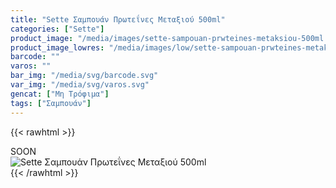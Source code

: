 ```yaml
---
title: "Sette Σαμπουάν Πρωτεΐνες Μεταξιού 500ml"
categories: ["Sette"]
product_image: "/media/images/sette-sampouan-prwteines-metaksiou-500ml.jpg"
product_image_lowres: "/media/images/low/sette-sampouan-prwteines-metaksiou-500ml.jpg"
barcode: ""
varos: ""
bar_img: "/media/svg/barcode.svg"
var_img: "/media/svg/varos.svg"
gencat: ["Μη Τρόφιμα"]
tags: ["Σαμπουάν"]
---
```

{{< rawhtml >}}

<div class="sload433"><div class="product">SOON<br><div class="pimg"><img alt="Sette Σαμπουάν Πρωτεΐνες Μεταξιού 500ml" title="Sette Σαμπουάν Πρωτεΐνες Μεταξιού 500ml" src="/media/images/sette-sampouan-prwteines-metaksiou-500ml.jpg"></div></div></div>
{{< /rawhtml >}}



